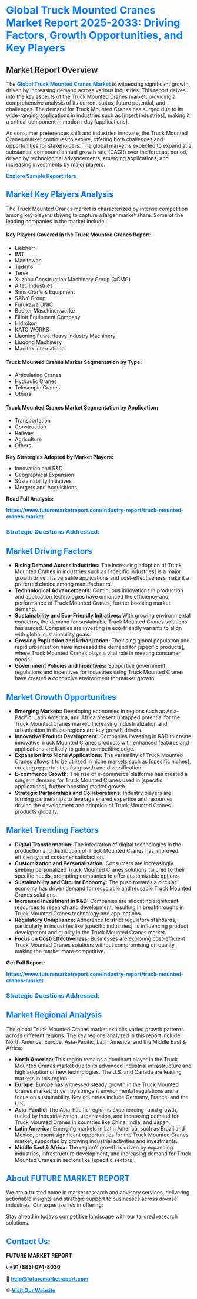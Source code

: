 <h1 style="color: #007BFF;">Global Truck Mounted Cranes Market Report 2025-2033: Driving Factors, Growth Opportunities, and Key Players</h1>

<section id="overview">
<h2>Market Report Overview</h2>
<p>The <a href="https://www.futuremarketreport.com/industry-report/truck-mounted-cranes-market" style="color: #007BFF; text-decoration: none;"><strong>Global Truck Mounted Cranes Market</strong></a> is witnessing significant growth, driven by increasing demand across various industries. This report delves into the key aspects of the Truck Mounted Cranes market, providing a comprehensive analysis of its current status, future potential, and challenges. The demand for Truck Mounted Cranes has surged due to its wide-ranging applications in industries such as [insert industries], making it a critical component in modern-day [applications].</p>
<p>As consumer preferences shift and industries innovate, the Truck Mounted Cranes market continues to evolve, offering both challenges and opportunities for stakeholders. The global market is expected to expand at a substantial compound annual growth rate (CAGR) over the forecast period, driven by technological advancements, emerging applications, and increasing investments by major players.</p>
</section>

<section id="overview">
<p><a href="https://www.futuremarketreport.com/request-sample/reportId=98351" style="color: #007BFF; text-decoration: none;"><strong>Explore Sample Report Here</strong></a></p>
</section>

<section id="key-players">
<h2 style="color: #007BFF;">Market Key Players Analysis</h2>
<p>The Truck Mounted Cranes market is characterized by intense competition among key players striving to capture a larger market share. Some of the leading companies in the market include:</p>
<h4>Key Players Covered in the Truck Mounted Cranes Report:</h4>
<ul><li>Liebherr</li><li>IMT</li><li>Manitowoc</li><li>Tadano</li><li>Terex</li><li>Xuzhou Construction Machinery Group (XCMG)</li><li>Altec Industries</li><li>Sims Crane &amp; Equipment</li><li>SANY Group</li><li>Furukawa UNIC</li><li>Bocker Maschinenwerke</li><li>Elliott Equipment Company</li><li>Hidrokon</li><li>KATO WORKS</li><li>Liaoning Fuwa Heavy Industry Machinery</li><li>Liugong Machinery</li><li>Manitex International</li></ul>
<h4>Truck Mounted Cranes Market Segmentation by Type:</h4>
<ul><li>Articulating Cranes</li><li>Hydraulic Cranes</li><li>Telescopic Cranes</li><li>Others</li></ul>

<h4>Truck Mounted Cranes Market Segmentation by Application:</h4>
<ul><li>Transportation</li><li>Construction</li><li>Railway</li><li>Agriculture</li><li>Others</li></ul>
<p><strong>Key Strategies Adopted by Market Players:</strong></p>
<ul>
<li>Innovation and R&D</li>
<li>Geographical Expansion</li>
<li>Sustainability Initiatives</li>
<li>Mergers and Acquisitions</li>
</ul>
</section>

<section>
<p><strong>Read Full Analysis: </strong></p><a href="https://www.futuremarketreport.com/industry-report/truck-mounted-cranes-market" style="color: #007BFF; text-decoration: none;"><strong>https://www.futuremarketreport.com/industry-report/truck-mounted-cranes-market</strong></a>
<h3 style="color: #007BFF;">Strategic Questions Addressed:</h3>
</section>

<section id="driving-factors">
<h2 style="color: #007BFF;">Market Driving Factors</h2>
<ul>
<li><strong>Rising Demand Across Industries:</strong> The increasing adoption of Truck Mounted Cranes in industries such as [specific industries] is a major growth driver. Its versatile applications and cost-effectiveness make it a preferred choice among manufacturers.</li>
<li><strong>Technological Advancements:</strong> Continuous innovations in production and application technologies have enhanced the efficiency and performance of Truck Mounted Cranes, further boosting market demand.</li>
<li><strong>Sustainability and Eco-Friendly Initiatives:</strong> With growing environmental concerns, the demand for sustainable Truck Mounted Cranes solutions has surged. Companies are investing in eco-friendly variants to align with global sustainability goals.</li>
<li><strong>Growing Population and Urbanization:</strong> The rising global population and rapid urbanization have increased the demand for [specific products], where Truck Mounted Cranes plays a vital role in meeting consumer needs.</li>
<li><strong>Government Policies and Incentives:</strong> Supportive government regulations and incentives for industries using Truck Mounted Cranes have created a conducive environment for market growth.</li>
</ul>
</section>

<section id="growth-opportunities">
<h2 style="color: #007BFF;">Market Growth Opportunities</h2>
<ul>
<li><strong>Emerging Markets:</strong> Developing economies in regions such as Asia-Pacific, Latin America, and Africa present untapped potential for the Truck Mounted Cranes market. Increasing industrialization and urbanization in these regions are key growth drivers.</li>
<li><strong>Innovative Product Development:</strong> Companies investing in R&D to create innovative Truck Mounted Cranes products with enhanced features and applications are likely to gain a competitive edge.</li>
<li><strong>Expansion into Niche Applications:</strong> The versatility of Truck Mounted Cranes allows it to be utilized in niche markets such as [specific niches], creating opportunities for growth and diversification.</li>
<li><strong>E-commerce Growth:</strong> The rise of e-commerce platforms has created a surge in demand for Truck Mounted Cranes used in [specific applications], further boosting market growth.</li>
<li><strong>Strategic Partnerships and Collaborations:</strong> Industry players are forming partnerships to leverage shared expertise and resources, driving the development and adoption of Truck Mounted Cranes products globally.</li>
</ul>
</section>

<section id="trending-factors">
<h2 style="color: #007BFF;">Market Trending Factors</h2>
<ul>
<li><strong>Digital Transformation:</strong> The integration of digital technologies in the production and distribution of Truck Mounted Cranes has improved efficiency and customer satisfaction.</li>
<li><strong>Customization and Personalization:</strong> Consumers are increasingly seeking personalized Truck Mounted Cranes solutions tailored to their specific needs, prompting companies to offer customizable options.</li>
<li><strong>Sustainability and Circular Economy:</strong> The push towards a circular economy has driven demand for recyclable and reusable Truck Mounted Cranes solutions.</li>
<li><strong>Increased Investment in R&D:</strong> Companies are allocating significant resources to research and development, resulting in breakthroughs in Truck Mounted Cranes technology and applications.</li>
<li><strong>Regulatory Compliance:</strong> Adherence to strict regulatory standards, particularly in industries like [specific industries], is influencing product development and quality in the Truck Mounted Cranes market.</li>
<li><strong>Focus on Cost-Effectiveness:</strong> Businesses are exploring cost-efficient Truck Mounted Cranes solutions without compromising on quality, making the market more competitive.</li>
</ul>
</section>

<section>
<p><strong>Get Full Report: </strong></p><a href="https://www.futuremarketreport.com/industry-report/truck-mounted-cranes-market" style="color: #007BFF; text-decoration: none;"><strong>https://www.futuremarketreport.com/industry-report/truck-mounted-cranes-market</strong></a>
<h3 style="color: #007BFF;">Strategic Questions Addressed:</h3>
</section>


<section id="regional-analysis">
<h2 style="color: #007BFF;">Market Regional Analysis</h2>
<p>The global Truck Mounted Cranes market exhibits varied growth patterns across different regions. The key regions analyzed in this report include North America, Europe, Asia-Pacific, Latin America, and the Middle East & Africa:</p>
<ul>
<li><strong>North America:</strong> This region remains a dominant player in the Truck Mounted Cranes market due to its advanced industrial infrastructure and high adoption of new technologies. The U.S. and Canada are leading markets in this region.</li>
<li><strong>Europe:</strong> Europe has witnessed steady growth in the Truck Mounted Cranes market, driven by stringent environmental regulations and a focus on sustainability. Key countries include Germany, France, and the U.K.</li>
<li><strong>Asia-Pacific:</strong> The Asia-Pacific region is experiencing rapid growth, fueled by industrialization, urbanization, and increasing demand for Truck Mounted Cranes in countries like China, India, and Japan.</li>
<li><strong>Latin America:</strong> Emerging markets in Latin America, such as Brazil and Mexico, present significant opportunities for the Truck Mounted Cranes market, supported by growing industrial activities and investments.</li>
<li><strong>Middle East & Africa:</strong> The region’s growth is driven by expanding industries, infrastructure development, and increasing demand for Truck Mounted Cranes in sectors like [specific sectors].</li>
</ul>
</section>

<footer>
<h2 style="color: #007BFF;">About FUTURE MARKET REPORT</h2>
<p>We are a trusted name in market research and advisory services, delivering actionable insights and strategic support to businesses across diverse industries. Our expertise lies in offering:</p>

<p>Stay ahead in today’s competitive landscape with our tailored research solutions.</p>

<h2 style="color: #007BFF;">Contact Us:</h2>
<p><strong>FUTURE MARKET REPORT</strong></p>
<p>📞 <strong>+91 (883) 074-8030</strong></p>
<p>📧 <strong><a href="mailto:help@futuremarketreport.com" style="color: #007BFF;">help@futuremarketreport.com</a></strong></p>
<p>🌐 <strong><a href="https://www.futuremarketreport.com/" style="color: #007BFF;">Visit Our Website</a></strong></p>
</footer>